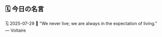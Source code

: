 ## 🗓️ 今日の名言

<!--START_SECTION:quote-->
🗓️ 2025-07-29
💬 "We never live; we are always in the expectation of living." — Voltaire
<!--END_SECTION:quote-->
